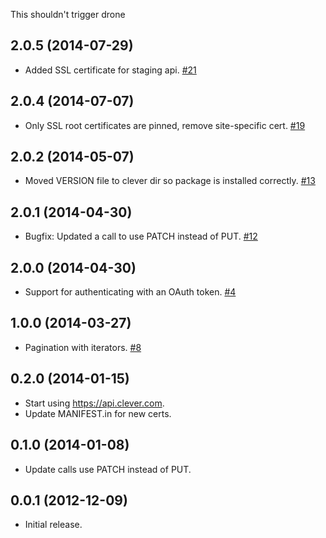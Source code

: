 This shouldn't trigger drone

## 2.0.5 (2014-07-29)
 * Added SSL certificate for staging api. [#21](https://github.com/Clever/clever-python/pull/21)

## 2.0.4 (2014-07-07)
 * Only SSL root certificates are pinned, remove site-specific cert. [#19](https://github.com/Clever/clever-python/pull/19)

## 2.0.2 (2014-05-07)
 * Moved VERSION file to clever dir so package is installed correctly. [#13](https://github.com/Clever/clever-python/pull/13)

## 2.0.1 (2014-04-30)
 * Bugfix: Updated a call to use PATCH instead of PUT. [#12](https://github.com/Clever/clever-python/pull/12)

## 2.0.0 (2014-04-30)
 * Support for authenticating with an OAuth token. [#4](https://github.com/Clever/clever-python/pull/4)

## 1.0.0 (2014-03-27)
 * Pagination with iterators. [#8](https://github.com/Clever/clever-python/pull/4)

## 0.2.0 (2014-01-15)
 * Start using https://api.clever.com.
 * Update MANIFEST.in for new certs.

## 0.1.0 (2014-01-08)
 * Update calls use PATCH instead of PUT.

## 0.0.1 (2012-12-09)
 * Initial release.
